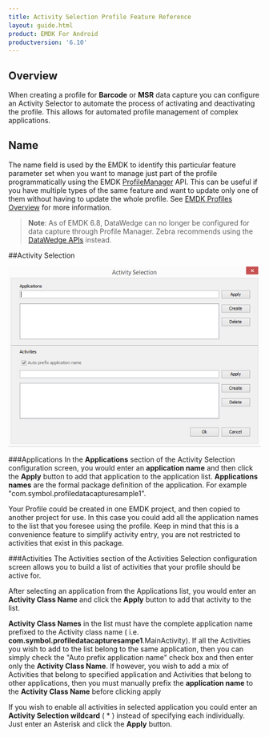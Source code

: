 ```yaml
---
title: Activity Selection Profile Feature Reference
layout: guide.html
product: EMDK For Android
productversion: '6.10'
---
```


## Overview

When creating a profile for **Barcode** or **MSR** data capture you can configure an Activity Selector to automate the process of activating and deactivating the profile. This allows for automated profile management of complex applications. 

## Name
The name field is used by the EMDK to identify this particular feature parameter set when you want to manage just part of the profile programmatically using the EMDK [ProfileManager](/emdk-for-android/6-9/api/core/ProfileManager) API. This can be useful if you have multiple types of the same feature and want to update only one of them without having to update the whole profile. See [EMDK Profiles Overview](/emdk-for-android/6-9/guide/profile-manager) for more information.

> **Note**: As of EMDK 6.8, DataWedge can no longer be configured for data capture through Profile Manager. Zebra recommends using the [DataWedge APIs](/datawedge/latest/guide/api/) instead. 

##Activity Selection

![img](activity-selection.png)


###Applications
In the **Applications** section of the Activity Selection configuration screen, you would enter an **application name** and then click the **Apply** button to add that application to the application list.  **Applications names** are the formal package definition of the application. For example "com.symbol.profiledatacapturesample1". 

Your Profile could be created in one EMDK project, and then copied to another project for use. In this case you could add all the application names to the list that you foresee using the profile. Keep in mind that this is a convenience feature to simplify activity entry, you are not restricted to  activities that exist in this package.


###Activities
The Activities section of the Activities Selection configuration screen allows you to build a list of activities that your profile should be active for.  

After selecting an application from the Applications list, you would enter an **Activity Class Name** and click the **Apply** button to add that activity to the list.

**Activity Class Names** in the list must have the complete application name prefixed to the Activity class name ( i.e. **com.symbol.profiledatacapturesampe1**.MainActivity).  If all the Activities you wish to add to the list belong to the same application, then you can simply check the "Auto prefix application name" check box and then enter only the **Activity Class Name**.  If however, you wish to add a mix of Activities that belong to specified application and Activities that belong to other applications, then you must manually prefix the **application name** to the **Activity Class Name** before clicking apply

If you wish to enable all activities in selected application you could enter an **Activity Selection wildcard**  ( &#42; ) instead of specifying each individually.  Just enter an Asterisk and click the **Apply** button.

















